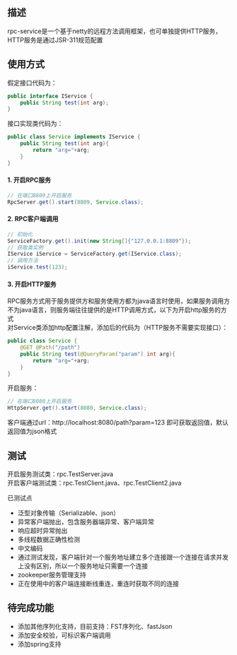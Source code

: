 ## 描述
rpc-service是一个基于netty的远程方法调用框架，也可单独提供HTTP服务，HTTP服务是通过JSR-311规范配置

## 使用方式
假定接口代码为：  
```java
public interface IService {
	public String test(int arg);
}
```

接口实现类代码为：
```java
public class Service implements IService {
	public String test(int arg){
		return "arg="+arg;
	}
}
```

#### 1. 开启RPC服务
```java
// 在端口8809上开启服务
RpcServer.get().start(8809, Service.class);
```
#### 2. RPC客户端调用
```java
// 初始化
ServiceFactory.get().init(new String[]{"127.0.0.1:8809"});
// 获取类实例
IService iService = ServiceFactory.get(IService.class);
// 调用方法
iService.test(123);
```

#### 3. 开启HTTP服务
RPC服务方式用于服务提供方和服务使用方都为java语言时使用，如果服务调用方不为java语言，则服务端往往提供的是HTTP调用方式，以下为开启http服务的方式  
对Service类添加http配置注解，添加后的代码为（HTTP服务不需要实现接口）：   
```java
public class Service {
	@GET @Path("/path")
	public String test(@QueryParam("param") int arg){
		return "arg="+arg;
	}
}
```
开启服务：
```java
// 在端口8080上开启服务
HttpServer.get().start(8080, Service.class);
```
客户端通过url：http://localhost:8080/path?param=123	即可获取返回值，默认返回值为json格式  

## 测试
开启服务测试类：rpc.TestServer.java  
开启客户端测试类：rpc.TestClient.java、rpc.TestClient2.java  

已测试点  
- 泛型对象传输（Serializable、json）  
- 异常客户端抛出，包含服务器端异常、客户端异常  
- 响应超时异常抛出  
- 多线程数据正确性检测  
- 中文编码  
- 通过测试发现，客户端针对一个服务地址建立多个连接跟一个连接在请求并发上没有区别，所以一个服务地址只需要一个连接  
- zookeeper服务管理支持  
- 正在使用中的客户端连接断线重连，重连时获取不同的连接  

## 待完成功能
- 添加其他序列化支持，目前支持：FST序列化、fastJson
- 添加安全校验，可标识客户端调用
- 添加spring支持